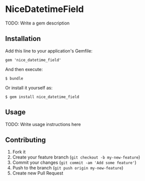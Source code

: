 # NiceDatetimeField

TODO: Write a gem description

## Installation

Add this line to your application's Gemfile:

    gem 'nice_datetime_field'

And then execute:

    $ bundle

Or install it yourself as:

    $ gem install nice_datetime_field

## Usage

TODO: Write usage instructions here

## Contributing

1. Fork it
2. Create your feature branch (`git checkout -b my-new-feature`)
3. Commit your changes (`git commit -am 'Add some feature'`)
4. Push to the branch (`git push origin my-new-feature`)
5. Create new Pull Request

